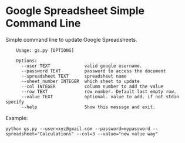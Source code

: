 Google Spreadsheet Simple Command Line
====================================

Simple command line to update Google Spreadsheets.

        Usage: gs.py [OPTIONS]

        Options:
          --user TEXT             valid google username.
          --password TEXT         password to access the document
          --spreadsheet TEXT      spreadsheet name
          --sheet_number INTEGER  which sheet to update
          --col INTEGER           column number to add the value
          --row TEXT              row number. Default last empty row.
          --value TEXT            optional. value to add. if not stdin specify
          --help                  Show this message and exit.


Example:

    python gs.py --user=xyz@gmail.com --password=mypassword --spreadsheet="Calculations" --col=3 --value="new value way"